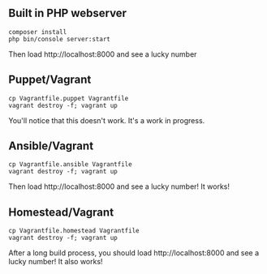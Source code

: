 ## Built in PHP webserver

```
composer install
php bin/console server:start
```

Then load http://localhost:8000 and see a lucky number

## Puppet/Vagrant

```
cp Vagrantfile.puppet Vagrantfile
vagrant destroy -f; vagrant up
```

You'll notice that this doesn't work. It's a work in progress.

## Ansible/Vagrant

```
cp Vagrantfile.ansible Vagrantfile
vagrant destroy -f; vagrant up
```

Then load http://localhost:8000 and see a lucky number! It works!

## Homestead/Vagrant

```
cp Vagrantfile.homestead Vagrantfile
vagrant destroy -f; vagrant up
```

After a long build process, you should load http://localhost:8000 and see a lucky number! It also works!

